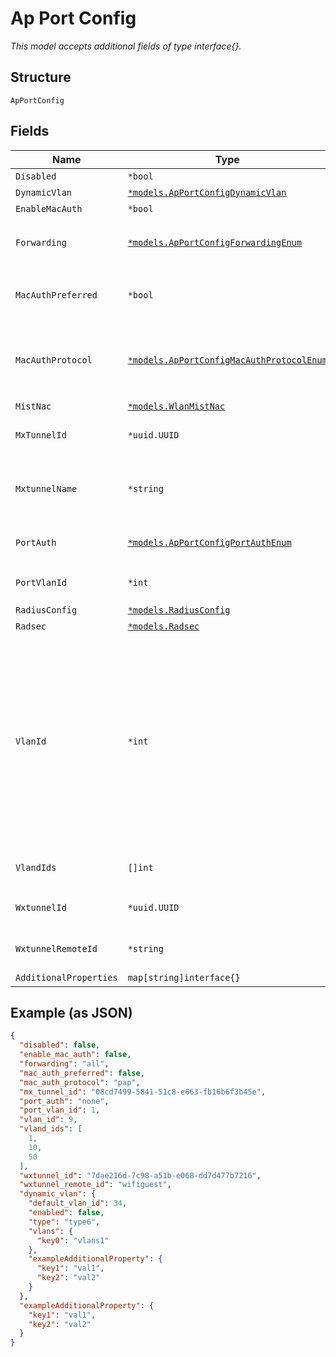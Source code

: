 
# Ap Port Config

*This model accepts additional fields of type interface{}.*

## Structure

`ApPortConfig`

## Fields

| Name | Type | Tags | Description |
|  --- | --- | --- | --- |
| `Disabled` | `*bool` | Optional | **Default**: `false` |
| `DynamicVlan` | [`*models.ApPortConfigDynamicVlan`](../../doc/models/ap-port-config-dynamic-vlan.md) | Optional | Optional dynamic vlan |
| `EnableMacAuth` | `*bool` | Optional | **Default**: `false` |
| `Forwarding` | [`*models.ApPortConfigForwardingEnum`](../../doc/models/ap-port-config-forwarding-enum.md) | Optional | enum: `all`, `limited`, `mxtunnel`, `site_mxedge`, `wxtunnel`<br>**Default**: `"all"` |
| `MacAuthPreferred` | `*bool` | Optional | When `true`, we'll do dot1x then mac_auth. enable this to prefer mac_auth<br>**Default**: `false` |
| `MacAuthProtocol` | [`*models.ApPortConfigMacAuthProtocolEnum`](../../doc/models/ap-port-config-mac-auth-protocol-enum.md) | Optional | if `enable_mac_auth`==`true`, allows user to select an authentication protocol. enum: `eap-md5`, `eap-peap`, `pap`<br>**Default**: `"pap"` |
| `MistNac` | [`*models.WlanMistNac`](../../doc/models/wlan-mist-nac.md) | Optional | - |
| `MxTunnelId` | `*uuid.UUID` | Optional | If `forwarding`==`mxtunnel`, vlan_ids comes from mxtunnel |
| `MxtunnelName` | `*string` | Optional | If `forwarding`==`site_mxedge`, vlan_ids comes from site_mxedge (`mxtunnels` under site setting) |
| `PortAuth` | [`*models.ApPortConfigPortAuthEnum`](../../doc/models/ap-port-config-port-auth-enum.md) | Optional | When doing port auth. enum: `dot1x`, `none`<br>**Default**: `"none"` |
| `PortVlanId` | `*int` | Optional | If `forwrding`==`limited`<br>**Constraints**: `>= 1`, `<= 4094` |
| `RadiusConfig` | [`*models.RadiusConfig`](../../doc/models/radius-config.md) | Optional | Junos Radius config |
| `Radsec` | [`*models.Radsec`](../../doc/models/radsec.md) | Optional | RadSec settings |
| `VlanId` | `*int` | Optional | Optional to specify the vlan id for a tunnel if forwarding is for `wxtunnel`, `mxtunnel` or `site_mxedge`.<br><br>* if vlan_id is not specified then it will use first one in vlan_ids[] of the mxtunnel.<br>* if forwarding == site_mxedge, vlan_ids comes from site_mxedge (`mxtunnels` under site setting)<br>**Constraints**: `>= 1`, `<= 4094` |
| `VlandIds` | `[]int` | Optional | If `forwrding`==`limited`<br>**Constraints**: `>= 1`, `<= 4094` |
| `WxtunnelId` | `*uuid.UUID` | Optional | If `forwarding`==`wxtunnel`, the port is bridged to the vlan of the session |
| `WxtunnelRemoteId` | `*string` | Optional | If `forwarding`==`wxtunnel`, the port is bridged to the vlan of the session |
| `AdditionalProperties` | `map[string]interface{}` | Optional | - |

## Example (as JSON)

```json
{
  "disabled": false,
  "enable_mac_auth": false,
  "forwarding": "all",
  "mac_auth_preferred": false,
  "mac_auth_protocol": "pap",
  "mx_tunnel_id": "08cd7499-5841-51c8-e663-fb16b6f3b45e",
  "port_auth": "none",
  "port_vlan_id": 1,
  "vlan_id": 9,
  "vland_ids": [
    1,
    10,
    50
  ],
  "wxtunnel_id": "7dae216d-7c98-a51b-e068-dd7d477b7216",
  "wxtunnel_remote_id": "wifiguest",
  "dynamic_vlan": {
    "default_vlan_id": 34,
    "enabled": false,
    "type": "type6",
    "vlans": {
      "key0": "vlans1"
    },
    "exampleAdditionalProperty": {
      "key1": "val1",
      "key2": "val2"
    }
  },
  "exampleAdditionalProperty": {
    "key1": "val1",
    "key2": "val2"
  }
}
```

